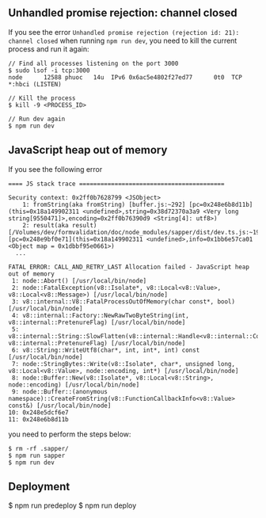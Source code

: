 ## Unhandled promise rejection: channel closed

If you see the error `Unhandled promise rejection (rejection id: 21): channel closed` when running `npm run dev`, you need to kill the current process and run it again:

```
// Find all processes listening on the port 3000
$ sudo lsof -i tcp:3000
node      12588 phuoc   14u  IPv6 0x6ac5e4802f27ed77      0t0  TCP *:hbci (LISTEN)

// Kill the process
$ kill -9 <PROCESS_ID>

// Run dev again
$ npm run dev
```
## JavaScript heap out of memory

If you see the following error
```
==== JS stack trace =========================================

Security context: 0x2ff0b7628799 <JSObject>
    1: fromString(aka fromString) [buffer.js:~292] [pc=0x248e6b8d11b](this=0x18a149902311 <undefined>,string=0x38d72370a3a9 <Very long string[9550471]>,encoding=0x2ff0b76390d9 <String[4]: utf8>)
    2: result(aka result) [/Volumes/dev/formvalidation/doc/node_modules/sapper/dist/dev.ts.js:~197] [pc=0x248e9bf0e71](this=0x18a149902311 <undefined>,info=0x1bb6e57ca01 <Object map = 0x1dbbf95e0661>)
  ...

FATAL ERROR: CALL_AND_RETRY_LAST Allocation failed - JavaScript heap out of memory
 1: node::Abort() [/usr/local/bin/node]
 2: node::FatalException(v8::Isolate*, v8::Local<v8::Value>, v8::Local<v8::Message>) [/usr/local/bin/node]
 3: v8::internal::V8::FatalProcessOutOfMemory(char const*, bool) [/usr/local/bin/node]
 4: v8::internal::Factory::NewRawTwoByteString(int, v8::internal::PretenureFlag) [/usr/local/bin/node]
 5: v8::internal::String::SlowFlatten(v8::internal::Handle<v8::internal::ConsString>, v8::internal::PretenureFlag) [/usr/local/bin/node]
 6: v8::String::WriteUtf8(char*, int, int*, int) const [/usr/local/bin/node]
 7: node::StringBytes::Write(v8::Isolate*, char*, unsigned long, v8::Local<v8::Value>, node::encoding, int*) [/usr/local/bin/node]
 8: node::Buffer::New(v8::Isolate*, v8::Local<v8::String>, node::encoding) [/usr/local/bin/node]
 9: node::Buffer::(anonymous namespace)::CreateFromString(v8::FunctionCallbackInfo<v8::Value> const&) [/usr/local/bin/node]
10: 0x248e5dcf6e7
11: 0x248e6b8d11b
```

you need to perform the steps below:

```
$ rm -rf .sapper/
$ npm run sapper
$ npm run dev
```

## Deployment

$ npm run predeploy
$ npm run deploy
